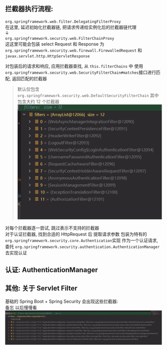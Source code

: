 ## 拦截器执行流程:

`org.springframework.web.filter.DelegatingFilterProxy`<br />在这里, 延迟初始化拦截器链,
把请求传递给实例化后的拦截器链代理<br />↓<br />`org.springframework.security.web.FilterChainProxy`<br />这这里可能会包装 select Request 和 Response
为 `org.springframework.security.web.firewall.FirewalledRequest` 和 `javax.servlet.http.HttpServletResponse`

对包装后的请求和响应, 应用拦截器查找, 从 `this.filterChains` 中 使用 `org.springframework.security.web.SecurityFilterChain#matches`接口进行匹配,
返回匹配的拦截器
> 默认仅包含 `org.springframework.security.web.DefaultSecurityFilterChain` 其中包含大约 12 个拦截器
> ![image.png](img/14.png)

对每个拦截器逐一尝试, 跳过表示不支持的拦截器<br />对于认证拦截器, 找到合适的 HttpRequest 后 提取请求参数
包装为特有的 `org.springframework.security.core.Authentication`实现 作为一个认证请求,
委托 `org.springframework.security.authentication.AuthenticationManager`去实现认证

## 认证: AuthenticationManager

## 其他: 关于 Servlet Filter

基础的 Spring Boot + Spring Security 会出现这些拦截器:<br />
备忘 以后慢慢看<br />
![image.png](img/15.png)
